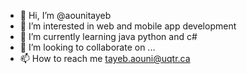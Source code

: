 - 👋 Hi, I’m @aounitayeb
- 👀 I’m interested in web and mobile app development
- 🌱 I’m currently learning java python and c#
- 💞️ I’m looking to collaborate on ...
- 📫 How to reach me tayeb.aouni@uqtr.ca


